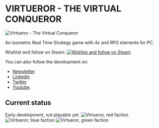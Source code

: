 # VIRTUEROR - THE VIRTUAL CONQUEROR
![Virtueror - The Virtual Conqueror](https://i.imgur.com/2j1Ob3l.jpg)

An isometric Real Time Strategy game with 4x and RPG elements for PC.

Wishlist and follow on Steam:
[![Wishlist and follow on Steam](https://i.imgur.com/xzYNsut.png)](https://store.steampowered.com/app/1607580?utm_campaign=github&utm_source=readme)

You can also follow the development on:
- [Newsletter](https://virtueror.com)
- [Linkedin](https://www.linkedin.com/company/vivaladev)
- [Twitter](https://twitter.com/vivaladev)
- [Youtube](https://www.youtube.com/channel/UCUYD1ElkmiIklQRemVGxarw).

## Current status
Early development, not playable yet.
![Virtueror, red faction](https://i.imgur.com/KE1eKCU.png)
![Virtueror, blue faction](https://i.imgur.com/Q1E9nLU.png)
![Virtueror, green faction](https://i.imgur.com/ztxAaao.png)
